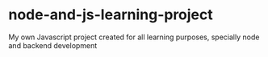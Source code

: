 # node-and-js-learning-project
My own Javascript project created for all learning purposes, specially node and backend development
